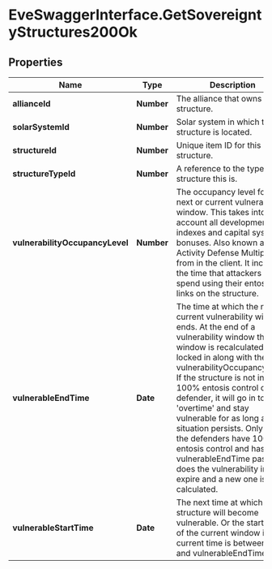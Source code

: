 # EveSwaggerInterface.GetSovereigntyStructures200Ok

## Properties
Name | Type | Description | Notes
------------ | ------------- | ------------- | -------------
**allianceId** | **Number** | The alliance that owns the structure.  | 
**solarSystemId** | **Number** | Solar system in which the structure is located.  | 
**structureId** | **Number** | Unique item ID for this structure. | 
**structureTypeId** | **Number** | A reference to the type of structure this is.  | 
**vulnerabilityOccupancyLevel** | **Number** | The occupancy level for the next or current vulnerability window. This takes into account all development indexes and capital system bonuses. Also known as Activity Defense Multiplier from in the client. It increases the time that attackers must spend using their entosis links on the structure.  | [optional] 
**vulnerableEndTime** | **Date** | The time at which the next or current vulnerability window ends. At the end of a vulnerability window the next window is recalculated and locked in along with the vulnerabilityOccupancyLevel. If the structure is not in 100% entosis control of the defender, it will go in to 'overtime' and stay vulnerable for as long as that situation persists. Only once the defenders have 100% entosis control and has the vulnerableEndTime passed does the vulnerability interval expire and a new one is calculated.  | [optional] 
**vulnerableStartTime** | **Date** | The next time at which the structure will become vulnerable. Or the start time of the current window if current time is between this and vulnerableEndTime.  | [optional] 


